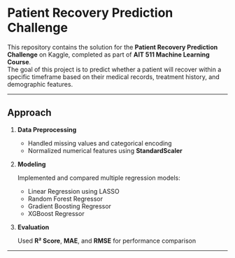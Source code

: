 # Patient Recovery Prediction Challenge

This repository contains the solution for the **Patient Recovery Prediction Challenge** on Kaggle, completed as part of **AIT 511 Machine Learning Course**.  
The goal of this project is to predict whether a patient will recover within a specific timeframe based on their medical records, treatment history, and demographic features.

---

## Approach
1. **Data Preprocessing**
   - Handled missing values and categorical encoding  
   - Normalized numerical features using **StandardScaler**

2. **Modeling**
   
   Implemented and compared multiple regression models:
     - Linear Regression using LASSO
     - Random Forest Regressor  
     - Gradient Boosting Regressor  
     - XGBoost Regressor

4. **Evaluation**
   
   Used **R² Score**, **MAE**, and **RMSE** for performance comparison

---
